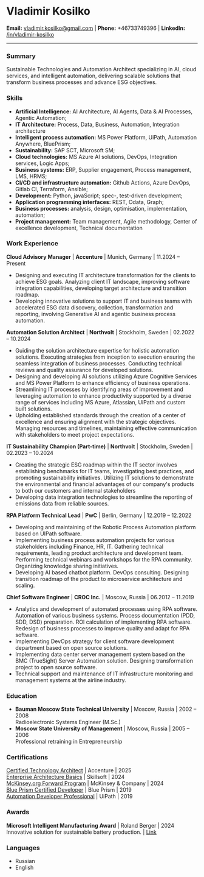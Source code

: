 # Vladimir Kosilko

**Email:** vladimir.kosilko@gmail.com | **Phone:** +46733749396 | **LinkedIn:** [/in/vladimir-kosilko](https://www.linkedin.com/in/vladimir-kosilko)

---

### **Summary**   
Sustainable Technologies and Automation Architect specializing in AI, cloud services, and intelligent automation, delivering scalable solutions that transform business processes and advance ESG objectives.  

### **Skills**  
- **Artificial Intelligence:**  AI Architecture, AI Agents, Data & AI Processes, Agentic Automation;
- **IT Architecture:** Process, Data, Business, Automation, Integration architecture 
- **Intelligent process automation:** MS Power Platform, UiPath, Automation Anywhere, BluePrism;
- **Sustainability:** SAP SCT, Microsoft SM;
- **Cloud technologies:** MS Azure AI solutions, DevOps, Integration services, Logic Apps;
- **Business systems:** ERP, Supplier engagement, Process management, LMS, HRMS;
- **CI/CD and infrastructure automation:** Github Actions, Azure DevOps, Gitlab CI, Terraform, Ansible;
- **Development:** Python, javaScript; spec-, test-driven development;
- **Application programming interfaces:** REST, Odata, Graph; 
- **Business processes:** analysis, design, optimisation, implementation, automation;
- **Project management:** Team management, Agile methodology, Center of excellence development, Technical documentation

### **Work Experience**  

**Cloud Advisory Manager** | **Accenture**  | Munich, Germany | 11.2024 – Present  
- Designing and executing IT architecture transformation for the clients to achieve ESG goals. Analyzing client IT landscape, improving software integration capabilities, developing target architecture and transition roadmap. 
- Developing innovative solutions to support IT and business teams with accelerated ESG data discovery, collection, transformation and reporting, involving Generative AI and agentic business process automation.

**Automation Solution Architect** | **Northvolt** | Stockholm, Sweden | 02.2022 – 10.2024  
- Guiding the solution architecture expertise for holistic automation solutions. Executing strategies from inception to execution ensuring the seamless integration of business processes. Conducting technical reviews and quality assurance for developed solutions. 
- Designing and developing AI solutions utilizing Azure Cognitive Services and MS Power Platform to enhance efficiency of business operations.
- Streamlining IT processes by identifying areas of improvement and leveraging automation to enhance productivity supported by a diverse range of services including MS Azure, Atlassian, UiPath and custom built solutions.
- Upholding established standards through the creation of a center of excellence and ensuring alignment with the strategic objectives. Managing resources and timelines, maintaining effective communication with stakeholders to meet project expectations.

**IT Sustainability Champion (Part-time)** | **Northvolt** | Stockholm, Sweden | 02.2023 – 10.2024 
- Creating the strategic ESG roadmap within the IT sector involves establishing benchmarks for IT teams, investigating best practices, and promoting sustainability initiatives. Utilizing IT solutions to demonstrate the environmental and financial advantages of our company's products to both our customers and internal stakeholders
- Developing data integration technologies to streamline the reporting of emissions data from reliable sources.

**RPA Platform Technical Lead** | **PwC** | Berlin, Germany | 12.2019 – 12.2022  
- Developing and maintaining of the Robotic Process Automation platform based on UIPath software. 
- Implementing business process automation projects for various stakeholders including Finance, HR, IT. Gathering technical requirements, leading product architecture and development team. Performing technical webinars and workshops for the RPA community. Organizing knowledge sharing initiatives. 
- Developing AI based chatbot platform. DevOps consulting. Designing transition roadmap of the product to microservice architecture and scaling.

**Chief Software Engineer** | **CROC Inc.** | Moscow, Russia | 06.2012 – 11.2019  
- Analytics and development of automated processes using RPA software. Automation of various business systems. Process documentation (PDD, SDD, DSD) preparation. ROI calculation of implementing RPA software. Redesign of business processes to improve quality and adapt for RPA software.
- Implementing DevOps strategy for client software development department based on open source solutions.
- Implementing data center server management system based on the BMC (TrueSight) Server Automation solution. Designing transformation project to open source software.
- Technical support and maintenance of IT infrastructure monitoring and management systems at the airline industry.

### **Education**  

- **Bauman Moscow State Technical University** | Moscow, Russia | 2002 – 2008  
Radioelectronic Systems Engineer (M\.Sc.)  
- **Moscow State University of Management** | Moscow, Russia | 2005 – 2006  
Professional retraining in Entrepreneurship  

### **Certifications**

[Certified Technology Architect](https://www.credly.com/badges/9b18cbcc-72a3-4df2-8636-56eb18e35b9e) | Accenture | 2025  
[Enterprise Architecture Basics](https://skillsoft.digitalbadges.skillsoft.com/ba08dea1-c6f8-4892-9f76-afbcb9bb7ef4#acc.NhWRmv31) | Skillsoft | 2024  
[McKinsey.org Forward Program](https://www.credly.com/badges/a6ee14de-7508-42b3-af58-ec25e72f5143) | McKinsey & Company | 2024  
[Blue Prism Certified Developer](https://www.credly.com/badges/6dfc91cf-02a5-47ee-b806-dedfe36e8da6) | Blue Prism | 2019  
[Automation Developer Professional](https://academy.uipath.com/certifications) | UiPath | 2019  

### **Awards**  

**Microsoft Intelligent Manufacturing Award** \| Roland Berger \| 2024  
Innovative solution for sustainable battery production. \| [Link](https://www.rolandberger.com/en/Insights/Publications/The-winners-of-the-Microsoft-Intelligent-Manufacturing-Award-2024.html)  

### **Languages**  
- Russian 
- English